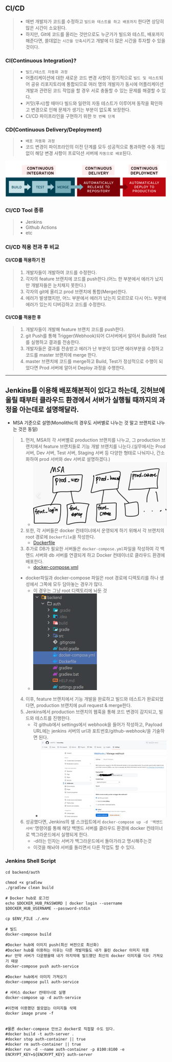 ## CI/CD
> - 매번 개발자가 코드를 수정하고 `빌드와 테스트를 하고 배포까지` 한다면 상당히 많은 시간이 소요된다.
> - 하지만, Git에 코드를 올리는 것만으로도 누군가가 빌드와 테스트, 배포까지 해준다면, 쓸데없는 `시간을 단축`시키고 개발에 더 많은 시간을 투자할 수 있을 것이다.

### CI(Continuous Integration)?
> - `빌드/테스트 자동화 과정`
> - 어플리케이션에 대한 새로운 코드 변경 사항이 정기적으로 `빌드 및 테스트`되어 공유 리포지토리에 통합되므로 여러 명의 개발자가 동시에 어플리케이션 개발과 관련된 코드 작업을 할 경우 서로 충돌할 수 있는 문제를 해결할 수 있다.
> - 커밋(푸시)할 때마다 빌드와 일련의 자동 테스트가 이루어져 동작을 확인하고 변경으로 인해 문제가 생기는 부분이 없도록 보장한다.
> - CI/CD 파이프라인을 구현하기 위한 `첫 번째 단계`

### CD(Continuous Delivery/Deployment)
> - `배포 자동화 과정`
> - 코드 변경이 파이프라인의 이전 단계를 모두 성공적으로 통과하면 수동 개입 없이 해당 변경 사항이 프로덕션 서버에 `자동으로 배포`된다.

![img.png](img.png)

### CI/CD Tool 종류
> - Jenkins
> - Github Actions
> - etc

### CI/CD 적용 전과 후 비교
#### CI/CD를 적용하기 전
> 1. 개발자들이 개발하여 코드를 수정한다.
> 2. 각자의 feature 브랜치에 코드를 push한다.(어느 한 부분에서 에러가 났지만 개발자들은 눈치채지 못한다.)
> 3. 각자의 git에 올리고 prod 브랜치에 통합(Merge)한다.
> 4. 에러가 발생했지만, 어느 부분에서 에러가 났는지 모르므로 다시 어느 부분에 에러가 있는지 디버깅하고 코드를 수정한다.

#### CI/CD를 적용한 후
> 1. 개발자들이 개발해 feature 브랜치 코드를 push한다.
> 2. git Push를 통해 Trigger(Webhook)되어 CI서버에서 알아서 Build와 Test를 실행하고 결과를 전송한다.
> 3. 개발자들은 결과를 전송받고 에러가 난 부분이 있다면 에러부분을 수정하고 코드를 master 브랜치에 merge 한다.
> 4. master 브랜치에 코드를 merge하고 Build, Test가 정상적으로 수행이 되었다면 Prod 서버에 알아서 Deploy 과정을 수행한다.

---

## Jenkins를 이용해 배포해본적이 있다고 하는데, 깃허브에 올릴 때부터 클라우드 환경에서 서버가 실행될 때까지의 과정을 아는데로 설명해달라.
- MSA 기준으로 설명(Monolithic의 경우도 서버별로 나누는 것 말고 브랜치로 나누는 것은 동일)
> 1. 먼저, MSA의 각 서버별로 production 브랜치를 나누고, 그 production 브랜치에서 feature 브랜치들로 기능 개발 브랜치를 나눈다.(실무에서는 Prod 서버, Dev 서버, Test 서버, Staging 서버 등 다양한 형태로 나눠지나, 간소화하여 prod 서버와 dev 서버로 설명하겠다.)
>    - ![img_2.png](img_2.png)
> 2. 또한, 각 서버들은 docker 컨테이너에서 운영되게 하기 위해서 각 브랜치의 root 경로에 `Dockerfile`을 작성한다.
>    - [Dockerfile](Dockerfile)
> 3. 추가로 DB가 필요한 서버들은 `docker-compose.yml`파일을 작성하여 각 백엔드 서버와 db 서버를 연결되게 하고 Docker 컨테이너로 클라우드 환경에 배포한다.
>    - [docker-compose.yml](docker-compose.yml)
> - docker파일과 docker-compose 파일은 root 경로에 디렉토리를 하나 생성에서 그쪽에 모두 담아놓는 경우가 많다.
>   - 이 경우는 그냥 root 디렉토리에 놔둔 것
>   - ![img_1.png](img_1.png)
> 4. 이후, feature 브랜치에서 기능 개발을 완료하고 빌드와 테스트가 완료되었다면, production 브랜치에 pull request & merge한다.
> 5. Jenkins에서 production 브랜치의 웹훅을 통해 코드 변경이 감지되고, 빌드와 테스트를 진행한다.
>    - 각 github에서 settings에서 webhook을 들어가 작성하고, Payload URL에는 jenkins 서버의 url과 포트번호/github-webhook/을 기술하면 된다.
>      - ![img_3.png](img_3.png)
> 6. 성공했다면, Jenkins의 쉘 스크립트에서 `docker-compose up -d '백엔드 서버'`명령어를 통해 해당 백엔드 서버를 클라우드 환경에 docker 컨테이너로 백그라운드에서 실행되게 한다.
>    - -d라는 인자는 서버가 백그라운드에서 돌아가라고 명시해주는것
>    - 이것을 해놔야 서버를 돌리면서 다른 작업도 할 수 있다.

### Jenkins Shell Script
```shell
cd backend/auth

chmod +x gradlew
./gradlew clean build

# Docker hub로 로그인
echo $DOCKER_HUB_PASSWORD | docker login --username $DOCKER_HUB_USERNAME --password-stdin

cp $ENV_FILE ./.env

# 빌드
docker-compose build

#Docker hub에 이미지 push(최신 버전으로 최신화)
#Docker hub를 이용하는 이유는 다른 개발자들도 내가 올린 docker 이미지 이용
#or 만약 서버가 다운됐을때 내가 마지막에 빌드했던 최신의 docker 이미지를 다시 가져오기 때문
docker-compose push auth-service

#Docker hub에서 이미지 가져오기
docker-compose pull auth-service

# 서비스 docker 컨테이너로 실행
docker-compose up -d auth-service

#이전에 이용했던 쓸모없는 이미지들 삭제
docker image prune -f


#물론 docker-compose 안쓰고 docker로 직접할 수도 있다.
#docker build -t auth-server .
#docker stop auth-container || true
#docker rm auth-container || true
#docker run -d --name auth-container -p 8100:8100 -e ENCRYPT_KEY=${ENCRYPT_KEY} auth-server
```